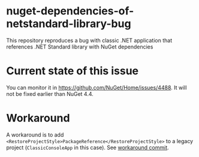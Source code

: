 # nuget-dependencies-of-netstandard-library-bug
This repository reproduces a bug with classic .NET application that references .NET Standard library with NuGet dependencies

# Current state of this issue
You can monitor it in https://github.com/NuGet/Home/issues/4488. It will not be fixed earlier than NuGet 4.4.

# Workaround
A workaround is to add `<RestoreProjectStyle>PackageReference</RestoreProjectStyle>` to a legacy project (`ClassicConsoleApp` in this case). See [workaround commit](https://github.com/OutSorcerer/nuget-dependencies-of-netstandard-library-bug/commit/89162e50ddd5f455e167badd6e38b115d3a3e316). 

